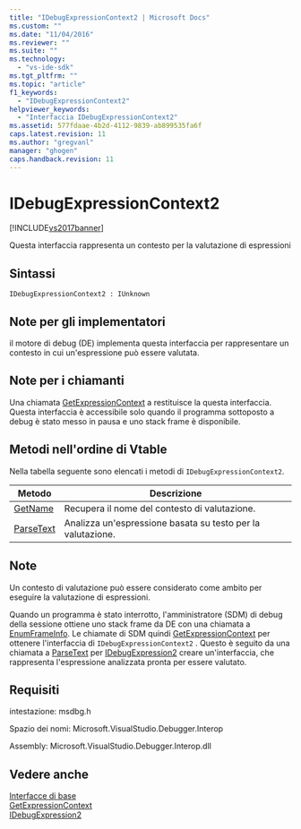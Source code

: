 ```yaml
---
title: "IDebugExpressionContext2 | Microsoft Docs"
ms.custom: ""
ms.date: "11/04/2016"
ms.reviewer: ""
ms.suite: ""
ms.technology: 
  - "vs-ide-sdk"
ms.tgt_pltfrm: ""
ms.topic: "article"
f1_keywords: 
  - "IDebugExpressionContext2"
helpviewer_keywords: 
  - "Interfaccia IDebugExpressionContext2"
ms.assetid: 577fdaae-4b2d-4112-9839-ab899535fa6f
caps.latest.revision: 11
ms.author: "gregvanl"
manager: "ghogen"
caps.handback.revision: 11
---
```

# IDebugExpressionContext2
[!INCLUDE[vs2017banner](../../../code-quality/includes/vs2017banner.md)]

Questa interfaccia rappresenta un contesto per la valutazione di espressioni  
  
## Sintassi  
  
```  
IDebugExpressionContext2 : IUnknown  
```  
  
## Note per gli implementatori  
 il motore di debug \(DE\) implementa questa interfaccia per rappresentare un contesto in cui un'espressione può essere valutata.  
  
## Note per i chiamanti  
 Una chiamata [GetExpressionContext](../../../extensibility/debugger/reference/idebugstackframe2-getexpressioncontext.md) a restituisce la questa interfaccia.  Questa interfaccia è accessibile solo quando il programma sottoposto a debug è stato messo in pausa e uno stack frame è disponibile.  
  
## Metodi nell'ordine di Vtable  
 Nella tabella seguente sono elencati i metodi di `IDebugExpressionContext2`.  
  
|Metodo|Descrizione|  
|------------|-----------------|  
|[GetName](../Topic/IDebugExpressionContext2::GetName.md)|Recupera il nome del contesto di valutazione.|  
|[ParseText](../../../extensibility/debugger/reference/idebugexpressioncontext2-parsetext.md)|Analizza un'espressione basata su testo per la valutazione.|  
  
## Note  
 Un contesto di valutazione può essere considerato come ambito per eseguire la valutazione di espressioni.  
  
 Quando un programma è stato interrotto, l'amministratore \(SDM\) di debug della sessione ottiene uno stack frame da DE con una chiamata a [EnumFrameInfo](../../../extensibility/debugger/reference/idebugthread2-enumframeinfo.md).  Le chiamate di SDM quindi [GetExpressionContext](../../../extensibility/debugger/reference/idebugstackframe2-getexpressioncontext.md) per ottenere l'interfaccia di `IDebugExpressionContext2` .  Questo è seguito da una chiamata a [ParseText](../../../extensibility/debugger/reference/idebugexpressioncontext2-parsetext.md) per [IDebugExpression2](../../../extensibility/debugger/reference/idebugexpression2.md) creare un'interfaccia, che rappresenta l'espressione analizzata pronta per essere valutato.  
  
## Requisiti  
 intestazione: msdbg.h  
  
 Spazio dei nomi: Microsoft.VisualStudio.Debugger.Interop  
  
 Assembly: Microsoft.VisualStudio.Debugger.Interop.dll  
  
## Vedere anche  
 [Interfacce di base](../../../extensibility/debugger/reference/core-interfaces.md)   
 [GetExpressionContext](../../../extensibility/debugger/reference/idebugstackframe2-getexpressioncontext.md)   
 [IDebugExpression2](../../../extensibility/debugger/reference/idebugexpression2.md)